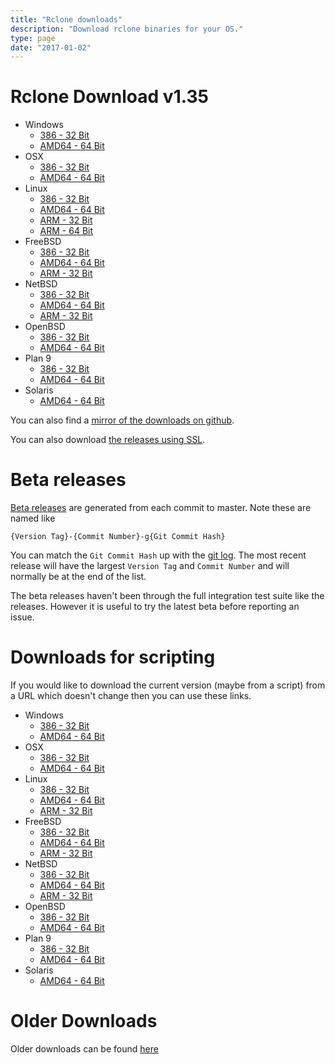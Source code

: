 ```yaml
---
title: "Rclone downloads"
description: "Download rclone binaries for your OS."
type: page
date: "2017-01-02"
---
```


Rclone Download v1.35
=====================

  * Windows
    * [386 - 32 Bit](http://downloads.rclone.org/rclone-v1.35-windows-386.zip)
    * [AMD64 - 64 Bit](http://downloads.rclone.org/rclone-v1.35-windows-amd64.zip)
  * OSX
    * [386 - 32 Bit](http://downloads.rclone.org/rclone-v1.35-osx-386.zip)
    * [AMD64 - 64 Bit](http://downloads.rclone.org/rclone-v1.35-osx-amd64.zip)
  * Linux
    * [386 - 32 Bit](http://downloads.rclone.org/rclone-v1.35-linux-386.zip)
    * [AMD64 - 64 Bit](http://downloads.rclone.org/rclone-v1.35-linux-amd64.zip)
    * [ARM - 32 Bit](http://downloads.rclone.org/rclone-v1.35-linux-arm.zip)
    * [ARM - 64 Bit](http://downloads.rclone.org/rclone-v1.35-linux-arm64.zip)
  * FreeBSD
    * [386 - 32 Bit](http://downloads.rclone.org/rclone-v1.35-freebsd-386.zip)
    * [AMD64 - 64 Bit](http://downloads.rclone.org/rclone-v1.35-freebsd-amd64.zip)
    * [ARM - 32 Bit](http://downloads.rclone.org/rclone-v1.35-freebsd-arm.zip)
  * NetBSD
    * [386 - 32 Bit](http://downloads.rclone.org/rclone-v1.35-netbsd-386.zip)
    * [AMD64 - 64 Bit](http://downloads.rclone.org/rclone-v1.35-netbsd-amd64.zip)
    * [ARM - 32 Bit](http://downloads.rclone.org/rclone-v1.35-netbsd-arm.zip)
  * OpenBSD
    * [386 - 32 Bit](http://downloads.rclone.org/rclone-v1.35-openbsd-386.zip)
    * [AMD64 - 64 Bit](http://downloads.rclone.org/rclone-v1.35-openbsd-amd64.zip)
  * Plan 9
    * [386 - 32 Bit](http://downloads.rclone.org/rclone-v1.35-plan9-386.zip)
    * [AMD64 - 64 Bit](http://downloads.rclone.org/rclone-v1.35-plan9-amd64.zip)
  * Solaris
    * [AMD64 - 64 Bit](http://downloads.rclone.org/rclone-v1.35-solaris-amd64.zip)

You can also find a [mirror of the downloads on github](https://releases/tag/v1.35).

You can also download [the releases using SSL](https://downloads-rclone-org-7d7d567e.cdn.memsites.com/).

Beta releases
=============

[Beta releases](http://beta.rclone.org) are generated from each commit
to master.  Note these are named like

    {Version Tag}-{Commit Number}-g{Git Commit Hash}

You can match the `Git Commit Hash` up with the [git
log](https://commits/master).  The most recent
release will have the largest `Version Tag` and `Commit Number` and
will normally be at the end of the list.

The beta releases haven't been through the full integration test suite
like the releases.  However it is useful to try the latest beta before
reporting an issue.

Downloads for scripting
=======================

If you would like to download the current version (maybe from a
script) from a URL which doesn't change then you can use these links.

  * Windows
    * [386 - 32 Bit](http://downloads.rclone.org/rclone-current-windows-386.zip)
    * [AMD64 - 64 Bit](http://downloads.rclone.org/rclone-current-windows-amd64.zip)
  * OSX
    * [386 - 32 Bit](http://downloads.rclone.org/rclone-current-osx-386.zip)
    * [AMD64 - 64 Bit](http://downloads.rclone.org/rclone-current-osx-amd64.zip)
  * Linux
    * [386 - 32 Bit](http://downloads.rclone.org/rclone-current-linux-386.zip)
    * [AMD64 - 64 Bit](http://downloads.rclone.org/rclone-current-linux-amd64.zip)
    * [ARM - 32 Bit](http://downloads.rclone.org/rclone-current-linux-arm.zip)
  * FreeBSD
    * [386 - 32 Bit](http://downloads.rclone.org/rclone-current-freebsd-386.zip)
    * [AMD64 - 64 Bit](http://downloads.rclone.org/rclone-current-freebsd-amd64.zip)
    * [ARM - 32 Bit](http://downloads.rclone.org/rclone-current-freebsd-arm.zip)
  * NetBSD
    * [386 - 32 Bit](http://downloads.rclone.org/rclone-current-netbsd-386.zip)
    * [AMD64 - 64 Bit](http://downloads.rclone.org/rclone-current-netbsd-amd64.zip)
    * [ARM - 32 Bit](http://downloads.rclone.org/rclone-current-netbsd-arm.zip)
  * OpenBSD
    * [386 - 32 Bit](http://downloads.rclone.org/rclone-current-openbsd-386.zip)
    * [AMD64 - 64 Bit](http://downloads.rclone.org/rclone-current-openbsd-amd64.zip)
  * Plan 9
    * [386 - 32 Bit](http://downloads.rclone.org/rclone-current-plan9-386.zip)
    * [AMD64 - 64 Bit](http://downloads.rclone.org/rclone-current-plan9-amd64.zip)
  * Solaris
    * [AMD64 - 64 Bit](http://downloads.rclone.org/rclone-current-solaris-amd64.zip)

Older Downloads
==============

Older downloads can be found [here](http://downloads.rclone.org/)
